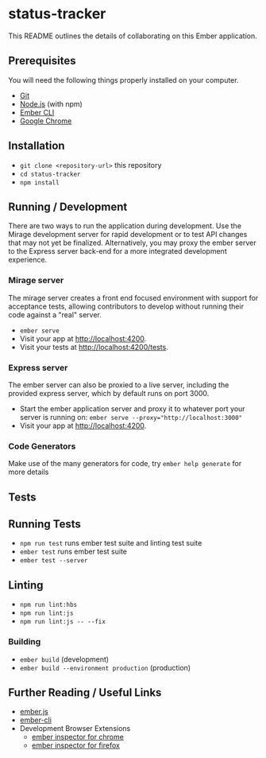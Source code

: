 # status-tracker

This README outlines the details of collaborating on this Ember application.

## Prerequisites

You will need the following things properly installed on your computer.

* [Git](https://git-scm.com/)
* [Node.js](https://nodejs.org/) (with npm)
* [Ember CLI](https://ember-cli.com/)
* [Google Chrome](https://google.com/chrome/)

## Installation

* `git clone <repository-url>` this repository
* `cd status-tracker`
* `npm install`

## Running / Development

There are two ways to run the application during development.  Use the Mirage development server for rapid development or to test API changes that may not yet be finalized.  Alternatively, you may proxy the ember server to the Express server back-end for a more integrated development experience.

### Mirage server

The mirage server creates a front end focused environment with support for acceptance tests, allowing contributors to develop without running their code against a "real" server.

* `ember serve`
* Visit your app at [http://localhost:4200](http://localhost:4200).
* Visit your tests at [http://localhost:4200/tests](http://localhost:4200/tests).

### Express server

The ember server can also be proxied to a live server, including the provided express server, which by default runs on port 3000.

* Start the ember application server and proxy it to whatever port your server is running on: `ember serve --proxy="http://localhost:3000"`
* Visit your app at [http://localhost:4200](http://localhost:4200).

### Code Generators

Make use of the many generators for code, try `ember help generate` for more details

## Tests

## Running Tests

* `npm run test` runs ember test suite and linting test suite
* `ember test` runs ember test suite
* `ember test --server`

## Linting

* `npm run lint:hbs`
* `npm run lint:js`
* `npm run lint:js -- --fix`

### Building

* `ember build` (development)
* `ember build --environment production` (production)

## Further Reading / Useful Links

* [ember.js](https://emberjs.com/)
* [ember-cli](https://ember-cli.com/)
* Development Browser Extensions
  * [ember inspector for chrome](https://chrome.google.com/webstore/detail/ember-inspector/bmdblncegkenkacieihfhpjfppoconhi)
  * [ember inspector for firefox](https://addons.mozilla.org/en-US/firefox/addon/ember-inspector/)

